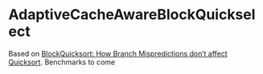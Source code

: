 # AdaptiveCacheAwareBlockQuickselect
Based on [BlockQuicksort: How Branch Mispredictions don’t affect Quicksort](https://arxiv.org/pdf/1604.06697.pdf). Benchmarks to come
